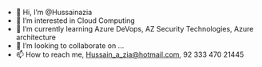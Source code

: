 - 👋 Hi, I’m @Hussainazia
- 👀 I’m interested in Cloud Computing 
- 🌱 I’m currently learning Azure DeVops, AZ Security Technologies, Azure architecture 
- 💞️ I’m looking to collaborate on ...
- 📫 How to reach me, Hussain_a_zia@hotmail.com, 92 333 470 21445

<!---
Hussainazia/Hussainazia is a ✨ special ✨ repository because its `README.md` (this file) appears on your GitHub profile.
You can click the Preview link to take a look at your changes.
--->
